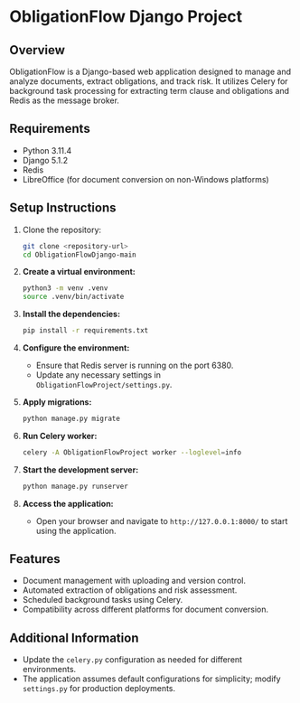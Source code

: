 # ObligationFlow Django Project

## Overview

ObligationFlow is a Django-based web application designed to manage and analyze documents, extract obligations, and track risk. It utilizes Celery for background task processing for extracting term clause and obligations and Redis as the message broker.

## Requirements

- Python 3.11.4
- Django 5.1.2
- Redis
- LibreOffice (for document conversion on non-Windows platforms)

## Setup Instructions

1. Clone the repository:
   ```bash
   git clone <repository-url>
   cd ObligationFlowDjango-main
   ```

2. **Create a virtual environment:**
   ```bash
   python3 -m venv .venv
   source .venv/bin/activate
   ```

3. **Install the dependencies:**
   ```bash
   pip install -r requirements.txt
   ```

4. **Configure the environment:**
   - Ensure that Redis server is running on the port 6380.
   - Update any necessary settings in `ObligationFlowProject/settings.py`.

5. **Apply migrations:**
   ```bash
   python manage.py migrate
   ```

6. **Run Celery worker:**
   ```bash
   celery -A ObligationFlowProject worker --loglevel=info
   ```

7. **Start the development server:**
   ```bash
   python manage.py runserver
   ```

8. **Access the application:**
   - Open your browser and navigate to `http://127.0.0.1:8000/` to start using the application.

## Features

- Document management with uploading and version control.
- Automated extraction of obligations and risk assessment.
- Scheduled background tasks using Celery.
- Compatibility across different platforms for document conversion.

## Additional Information

- Update the `celery.py` configuration as needed for different environments.
- The application assumes default configurations for simplicity; modify `settings.py` for production deployments.


